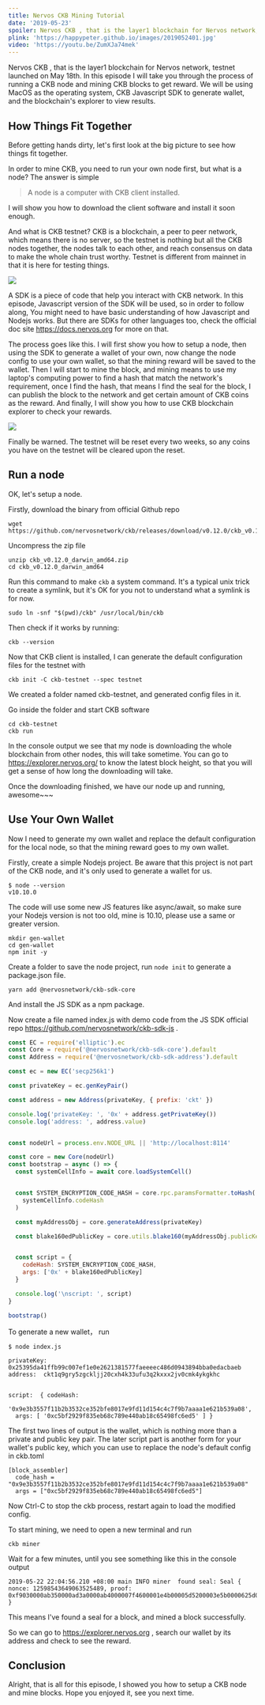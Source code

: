 ```yaml
---
title: Nervos CKB Mining Tutorial
date: '2019-05-23'
spoiler: Nervos CKB , that is the layer1 blockchain for Nervos network, testnet launched on May 18th. In this episode I will take you though the process of running a CKB node and mining CKB blocks to get reward. We will be using MacOS as the operating system, CKB Javascript SDK to generate wallet, and the blockchain's explorer to view results.
plink: 'https://happypeter.github.io/images/2019052401.jpg'
video: 'https://youtu.be/ZumXJa74mek'
---
```


Nervos CKB , that is the layer1 blockchain for Nervos network, testnet launched on May 18th. In this episode I will take you through the process of running a CKB node and mining CKB blocks to get reward. We will be using MacOS as the operating system, CKB Javascript SDK to generate wallet, and the blockchain's explorer to view results.

## How Things Fit Together

Before getting hands dirty, let's first look at the big picture to see how things fit together. 

In order to mine CKB, you need to run your own node first, but what is a node? The answer is simple

> A node is a computer with CKB client installed.

I will show you how to download the client software and install it soon enough.

And what is CKB testnet? CKB is a blockchain, a peer to peer network, which means there is no server, so the testnet is nothing but all the CKB nodes together, the nodes talk to each other, and reach consensus on data to make the whole chain trust worthy. Testnet is different from mainnet in that it is here for testing things.

![](https://happypeter.github.io/images/2019052402.jpg)

A SDK is a piece of code that help you interact with CKB network. In this episode, Javascript version of the SDK will be used, so in order to follow along, You might need to have basic understanding of how Javascript and Nodejs works. But there are SDKs for other languages too, check the official doc site https://docs.nervos.org for more on that. 

The process goes like this. I will first show you how to setup a node, then using the SDK to generate a wallet of your own, now change the node config to use your own wallet, so that the mining reward will be saved to the wallet. Then I will start to mine the block, and mining means to use my laptop's computing power to find a hash that match the network's requirement, once I find the hash, that means I find the seal for the block, I can publish the block to the network and get certain amount of CKB coins as the reward. And finally, I will show you how to use CKB blockchain explorer to check your rewards.

![](https://happypeter.github.io/images/2019052403.jpg)


Finally be warned. The testnet will be reset every two weeks, so any coins you have on the testnet will be cleared upon the reset.

## Run a node

OK, let's setup a node. 

Firstly, download the binary from official Github repo

```
wget https://github.com/nervosnetwork/ckb/releases/download/v0.12.0/ckb_v0.12.0_darwin_amd64.zip
```

Uncompress the zip file

```
unzip ckb_v0.12.0_darwin_amd64.zip
cd ckb_v0.12.0_darwin_amd64
```

Run this command to make `ckb` a system command. It's a typical unix trick to create a symlink, but it's OK for you not to understand what a symlink is for now.

```
sudo ln -snf "$(pwd)/ckb" /usr/local/bin/ckb
```

Then check if it works by running:

```
ckb --version
```

Now that CKB client is installed, I can generate the default configuration files for the testnet with

```
ckb init -C ckb-testnet --spec testnet
```

We created a folder named ckb-testnet, and generated config files in it.

Go inside the folder and start CKB software

```
cd ckb-testnet
ckb run
```

In the console output we see that my node is downloading the whole blockchain from other nodes, this will take sometime. You can go to https://explorer.nervos.org/ to know the latest block height, so that you will get a sense of how long the downloading will take.

Once the downloading finished, we have our node up and running, awesome~~~

## Use Your Own Wallet

Now I need to generate my own wallet and replace the default configuration for the local node, so that the mining reward goes to my own wallet.

Firstly, create a simple Nodejs project. Be aware that this project is not part of the CKB node, and it's only used to generate a wallet for us. 

```
$ node --version
v10.10.0
```

The code will use some new JS features like async/await, so make sure your Nodejs version is not too old, mine is 10.10, please use a same or greater version.

```
mkdir gen-wallet
cd gen-wallet
npm init -y
```

Create a folder to save the node project, run `node init` to generate a package.json file.

```
yarn add @nervosnetwork/ckb-sdk-core
```

And install the JS SDK as a npm package.

Now create a file named index.js with demo code from the JS SDK official repo https://github.com/nervosnetwork/ckb-sdk-js .

```js
const EC = require('elliptic').ec
const Core = require('@nervosnetwork/ckb-sdk-core').default
const Address = require('@nervosnetwork/ckb-sdk-address').default

const ec = new EC('secp256k1')

const privateKey = ec.genKeyPair()

const address = new Address(privateKey, { prefix: 'ckt' })

console.log('privateKey: ', '0x' + address.getPrivateKey())
console.log('address: ', address.value)


const nodeUrl = process.env.NODE_URL || 'http://localhost:8114'

const core = new Core(nodeUrl)
const bootstrap = async () => {
  const systemCellInfo = await core.loadSystemCell()


  const SYSTEM_ENCRYPTION_CODE_HASH = core.rpc.paramsFormatter.toHash(
    systemCellInfo.codeHash
  )

  const myAddressObj = core.generateAddress(privateKey)

  const blake160edPublicKey = core.utils.blake160(myAddressObj.publicKey, 'hex')


  const script = {
    codeHash: SYSTEM_ENCRYPTION_CODE_HASH,
    args: ['0x' + blake160edPublicKey]
  }

  console.log('\nscript: ', script)
}

bootstrap()
```

To generate a new wallet， run

```
$ node index.js

privateKey:  0x25395da41ffb99c007ef1e0e2621381577faeeeec486d0943894bba0edacbaeb
address:  ckt1q9gry5zgckljj20cxh4k33ufu3q2kxxx2jv0cmk4ykgkhc


script:  { codeHash:
   '0x9e3b3557f11b2b3532ce352bfe8017e9fd11d154c4c7f9b7aaaa1e621b539a08',
  args: [ '0xc5bf2929f835eb68c789e440ab18c65498fc6ed5' ] }
```

The first two lines of output is the wallet, which is nothing more than a private and public key pair. The later script part is another form for your wallet's public key, which you can use to replace the node's default config in ckb.toml

```
[block_assembler]
  code_hash = "0x9e3b3557f11b2b3532ce352bfe8017e9fd11d154c4c7f9b7aaaa1e621b539a08"
  args = ["0xc5bf2929f835eb68c789e440ab18c65498fc6ed5"]
```

Now Ctrl-C to stop the ckb process, restart again to load the modified config.

To start mining, we need to open a new terminal and run

```
ckb miner
```

Wait for a few minutes, until you see something like this in the console output

```
2019-05-22 22:04:56.210 +08:00 main INFO miner  found seal: Seal { nonce: 12598543649063525489, proof: 0xf9030000ab350000ad3a0000ab4000007f4600001e4b00005d5200003e5b0000625d00003d6200001e6f000069780000 }
```

This means I've found a seal for a block, and mined a block successfully.

So we can go to https://explorer.nervos.org , search our wallet by its address and check to see the reward.

## Conclusion

Alright, that is all for this episode, I showed you how to setup a CKB node and mine blocks. Hope you enjoyed it, see you next time.
